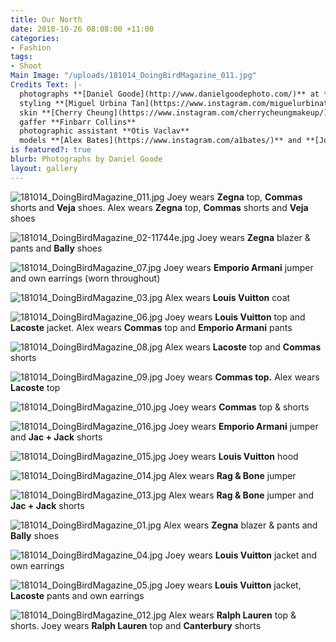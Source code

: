 ```yaml
---
title: Our North
date: 2018-10-26 08:08:00 +11:00
categories:
- Fashion
tags:
- Shoot
Main Image: "/uploads/181014_DoingBirdMagazine_011.jpg"
Credits Text: |-
  photographs **[Daniel Goode](http://www.danielgoodephoto.com/)** at **[The Artist Group](https://artist-group.net/)**
  styling **[Miguel Urbina Tan](https://www.instagram.com/miguelurbinatan/)** hair **[Joel Forman](https://www.instagram.com/joelforman/)** at **[Lion Artist Management](https://www.instagram.com/lionartistmanagement/)**
  skin **[Cherry Cheung](https://www.instagram.com/cherrycheungmakeup/)**
  gaffer **Finbarr Collins**
  photographic assistant **Otis Vaclav**
  models **[Alex Bates](https://www.instagram.com/a1bates/)** and **[Joey Gould](https://www.instagram.com/turt__s/)** at **[Kult](https://www.kult.com.au/)** and **Axel** (the dog)
is featured?: true
blurb: Photographs by Daniel Goode
layout: gallery
---
```


![181014_DoingBirdMagazine_011.jpg](/uploads/181014_DoingBirdMagazine_011.jpg)
Joey wears **Zegna** top, **Commas** shorts and **Veja** shoes. Alex wears **Zegna** top, **Commas** shorts and **Veja** shoes
 
![181014_DoingBirdMagazine_02-11744e.jpg](/uploads/181014_DoingBirdMagazine_02-11744e.jpg)
Joey wears **Zegna** blazer & pants and **Bally** shoes

![181014_DoingBirdMagazine_07.jpg](/uploads/181014_DoingBirdMagazine_07.jpg)
Joey wears **Emporio Armani** jumper and own earrings (worn throughout)

![181014_DoingBirdMagazine_03.jpg](/uploads/181014_DoingBirdMagazine_03.jpg)
Alex wears **Louis Vuitton** coat

![181014_DoingBirdMagazine_06.jpg](/uploads/181014_DoingBirdMagazine_06.jpg)
Joey wears **Louis Vuitton** top and **Lacoste** jacket. Alex wears **Commas** top and **Emporio Armani** pants

![181014_DoingBirdMagazine_08.jpg](/uploads/181014_DoingBirdMagazine_08.jpg)
Alex wears **Lacoste** top and **Commas** shorts

![181014_DoingBirdMagazine_09.jpg](/uploads/181014_DoingBirdMagazine_09.jpg)
Joey wears **Commas top.** Alex wears **Lacoste** top

![181014_DoingBirdMagazine_010.jpg](/uploads/181014_DoingBirdMagazine_010.jpg)
Joey wears **Commas** top & shorts

![181014_DoingBirdMagazine_016.jpg](/uploads/181014_DoingBirdMagazine_016.jpg)
Joey wears **Emporio Armani** jumper and **Jac + Jack** shorts

![181014_DoingBirdMagazine_015.jpg](/uploads/181014_DoingBirdMagazine_015.jpg)
Joey wears **Louis Vuitton** hood

![181014_DoingBirdMagazine_014.jpg](/uploads/181014_DoingBirdMagazine_014.jpg)
Alex wears **Rag & Bone** jumper

![181014_DoingBirdMagazine_013.jpg](/uploads/181014_DoingBirdMagazine_013.jpg)
Alex wears **Rag & Bone** jumper and **Jac + Jack** shorts

![181014_DoingBirdMagazine_01.jpg](/uploads/181014_DoingBirdMagazine_01.jpg)
Alex wears **Zegna** blazer & pants and **Bally** shoes

![181014_DoingBirdMagazine_04.jpg](/uploads/181014_DoingBirdMagazine_04.jpg)
Joey wears **Louis Vuitton** jacket and own earrings

![181014_DoingBirdMagazine_05.jpg](/uploads/181014_DoingBirdMagazine_05.jpg)
Joey wears **Louis Vuitton** jacket, **Lacoste** pants and own earrings

![181014_DoingBirdMagazine_012.jpg](/uploads/181014_DoingBirdMagazine_012.jpg)
Alex wears **Ralph Lauren** top & shorts. Joey wears **Ralph Lauren** top and **Canterbury** shorts